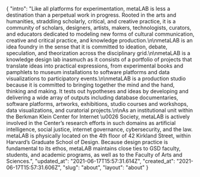 {
 "intro": "Like all platforms for experimentation, metaLAB is less a destination than a perpetual work in progress. Rooted in the arts and humanities, straddling scholarly, critical, and creative practice, it is a community of scholars, designers, artists, makers, technologists, curators, and educators dedicated to modeling new forms of cultural communication, creative and critical practice, and knowledge production.\n\nmetaLAB is an idea foundry in the sense that it is committed to ideation, debate, speculation, and theorization across the disciplinary grid.\n\nmetaLAB is a knowledge design lab inasmuch as it consists of a portfolio of projects that translate ideas into practical expressions, from experimental books and pamphlets to museum installations to software platforms and data visualizations to participatory events.\n\nmetaLAB is a production studio because it is committed to bringing together the mind and the hand, thinking and making. It tests out hypotheses and ideas by developing and delivering a wide array of outputs including database documentaries, software platforms, artworks, exhibitions, studio courses and workshops, data visualizations, and curatorial projects.\n\nAs an institutional unit within the Berkman Klein Center for Internet \u0026 Society, metaLAB is actively involved in the Center’s research efforts in such domains as artificial intelligence, social justice, internet governance, cybersecurity, and the law. metaLAB is physically located on the 4th floor of 42 Kirkland Street, within Harvard’s Graduate School of Design. Because design practice is fundamental to its ethos, metaLAB maintains close ties to GSD faculty, students, and academic programs, as well as to the Faculty of Arts and Sciences.",
 "updated_at": "2021-06-17T15:57:31.614Z",
 "created_at": "2021-06-17T15:57:31.606Z",
 "slug": "about",
 "layout": "about"
}